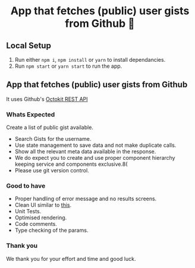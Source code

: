 <h1 align="center">App that fetches (public) user gists from Github 👋</h1>

## Local Setup
1. Run either `npm i`, `npm install` or `yarn` to install dependancies.
2. Run `npm start` or `yarn start` to run the app.

## App that fetches (public) user gists from Github

It uses Github's [Octokit REST API](https://octokit.github.io/rest.js/v18/)

### Whats Expected
Create a list of public gist available.
* Search Gists for the username.
* Use state management to save data and not make duplicate calls.
* Show all the relevant meta data available in the response.
* We do expect you to create and use proper component hierarchy keeping service and components exclusive.8(
* Please use git version control.

### Good to have
* Proper handling of error message and no results screens.
* Clean UI similar to [this](https://raw.githubusercontent.com/dubizzle-onboarding/gistapi/main/design_inspiration.png).
* Unit Tests.
* Optimised rendering.
* Code comments.
* Type checking of the params.

### Thank you
We thank you for your effort and time and good luck.
